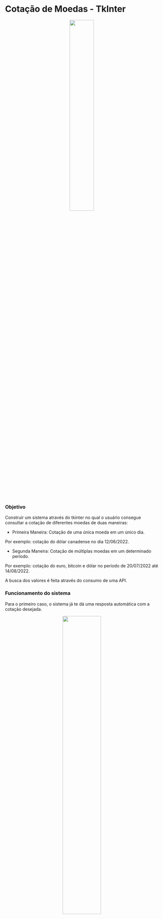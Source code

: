 # Cotação de Moedas - TkInter

<div align = 'center'>
 <img src = 'https://s3.us-west-2.amazonaws.com/secure.notion-static.com/bbada2c0-b1d5-4b3d-9f42-c350ed529bef/Untitled.png?X-Amz-Algorithm=AWS4-HMAC-SHA256&X-Amz-Content-Sha256=UNSIGNED-PAYLOAD&X-Amz-Credential=AKIAT73L2G45EIPT3X45%2F20220925%2Fus-west-2%2Fs3%2Faws4_request&X-Amz-Date=20220925T153328Z&X-Amz-Expires=86400&X-Amz-Signature=73cd233a2d4d3d2eaf7e45490f3afaee6c820f74f06279ca84d3f3f308e4ae0f&X-Amz-SignedHeaders=host&response-content-disposition=filename%20%3D%22Untitled.png%22&x-id=GetObject' width = '40%'/>
</div>

### Objetivo

Construir um sistema através do tkinter no qual o usuário consegue consultar a cotação de diferentes moedas de duas maneiras:

- Primeira Maneira: Cotação de uma única moeda em um único dia.

Por exemplo: cotação do dólar canadense no dia 12/06/2022.

- Segunda Maneira:  Cotação de múltiplas moedas em um determinado período.

Por exemplo: cotação do euro, bitcoin e dólar no período de 20/07/2022 até 14/08/2022.


A busca dos valores é feita através do consumo de uma API.


### Funcionamento do sistema

Para o primeiro caso, o sistema já te dá uma resposta automática com a cotação desejada.

<div align = 'center'>
 <img src = 'https://s3.us-west-2.amazonaws.com/secure.notion-static.com/53c96a63-0205-4f9d-b915-415d8b53649e/Untitled.png?X-Amz-Algorithm=AWS4-HMAC-SHA256&X-Amz-Content-Sha256=UNSIGNED-PAYLOAD&X-Amz-Credential=AKIAT73L2G45EIPT3X45%2F20220925%2Fus-west-2%2Fs3%2Faws4_request&X-Amz-Date=20220925T153447Z&X-Amz-Expires=86400&X-Amz-Signature=01dfea1ab47cd9b07c32827407a00bc85ebbfaeaa3a037b159fd528748f5038a&X-Amz-SignedHeaders=host&response-content-disposition=filename%20%3D%22Untitled.png%22&x-id=GetObject' width = '50%'/>
</div>

Já para o segundo caso, o usuário insere uma planilha com as moedas que deseja buscar a cotação e o sistema retorna com a planilha atualizada com a cotação de cada moeda em todos os dias do período selecionado pelo usuário.

<div align = 'center'>
 <img src = 'https://s3.us-west-2.amazonaws.com/secure.notion-static.com/8d9f183b-bb56-4696-b250-11c978b45f5a/Untitled.png?X-Amz-Algorithm=AWS4-HMAC-SHA256&X-Amz-Content-Sha256=UNSIGNED-PAYLOAD&X-Amz-Credential=AKIAT73L2G45EIPT3X45%2F20220925%2Fus-west-2%2Fs3%2Faws4_request&X-Amz-Date=20220925T153523Z&X-Amz-Expires=86400&X-Amz-Signature=916295d307c6aa733accb4e0707e26f0523a8daa238885548c58ded24ac3cafd&X-Amz-SignedHeaders=host&response-content-disposition=filename%20%3D%22Untitled.png%22&x-id=GetObject' width = '50%'/>
</div>

<div align = 'center'>
 <img src = 'https://s3.us-west-2.amazonaws.com/secure.notion-static.com/832eda3c-7db0-45e1-bc8e-a1b13e06b0ea/Untitled.png?X-Amz-Algorithm=AWS4-HMAC-SHA256&X-Amz-Content-Sha256=UNSIGNED-PAYLOAD&X-Amz-Credential=AKIAT73L2G45EIPT3X45%2F20220925%2Fus-west-2%2Fs3%2Faws4_request&X-Amz-Date=20220925T153557Z&X-Amz-Expires=86400&X-Amz-Signature=0e9307380d34cf665fbc5afbf4f8a06faf0f5829733bbd9a3f3ef66ab2c7a6d8&X-Amz-SignedHeaders=host&response-content-disposition=filename%20%3D%22Untitled.png%22&x-id=GetObject' width = '30%'/>
</div>

